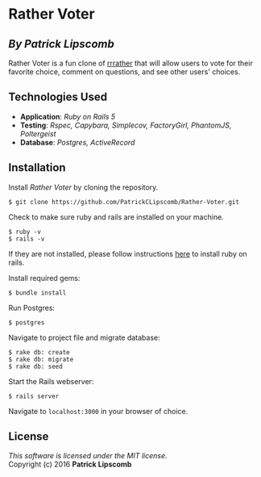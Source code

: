 #  Rather Voter
## *By Patrick Lipscomb*

Rather Voter is a fun clone of [rrrather](www.rrrather.com) that will allow users to vote for their favorite choice, comment on questions, and see other users' choices.

## Technologies Used

* **Application**: *Ruby on Rails 5*<br>
* **Testing**: *Rspec, Capybara, Simplecov, FactoryGirl, PhantomJS, Poltergeist*<br>
* **Database**: *Postgres, ActiveRecord*

Installation
------------

Install *Rather Voter* by cloning the repository.  
```
$ git clone https://github.com/PatrickCLipscomb/Rather-Voter.git
```

Check to make sure ruby and rails are installed on your machine.  
```
$ ruby -v
$ rails -v
```
If they are not installed, please follow instructions [here](http://guides.rubyonrails.org/getting_started.html#installing-rails) to install ruby on rails.

Install required gems:
```
$ bundle install
```

Run Postgres:
```
$ postgres
```

Navigate to project file and migrate database:
```
$ rake db: create
$ rake db: migrate
$ rake db: seed
```

Start the Rails webserver:
```
$ rails server
```

Navigate to `localhost:3000` in your browser of choice.

License
-------
_This software is licensed under the MIT license._<br>
Copyright (c) 2016 **Patrick Lipscomb**
